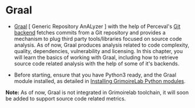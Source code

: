 # Graal

- [Graal](https://github.com/chaoss/grimoirelab-graal) [ Generic Repository AnALyzer ] with the help of Perceval's [Git backend](https://github.com/chaoss/grimoirelab-perceval/blob/master/perceval/backends/core/git.py) fetches commits from a Git repository and provides a mechanism to plug third party tools/libraries focused on source code analysis. As of now, Graal produces analysis related to code complexity, quality, dependencies, vulnerability and licensing. In this chapter, you will learn the basics of working with Graal, including how to retrieve source code related analysis with the help of some of it's backends.

- Before starting, ensure that you have Python3 ready, and the Graal module installed, as detailed in
[Installing GrimoireLab Python modules](../basics/install.md).

**Note:** As of now, Graal is not integrated in Grimoirelab toolchain, it will soon be added to support source code related metrics.
